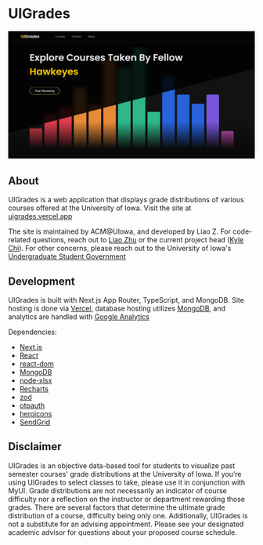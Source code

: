 # UIGrades

![Home Page Image](/public/images/homepage.png)

## About

UIGrades is a web application that displays grade distributions of various courses offered at the University of Iowa. Visit the site at [uigrades.vercel.app]("https://uigrades.vercel.app/)

The site is maintained by ACM@UIowa, and developed by Liao Z. For code-related questions, reach out to [Liao Zhu](mailto:liao-zhu@uiowa.edu) or the current project head ([Kyle Chi](mailto:kyle-chi@uiowa.edu)). For other concerns, please reach out to the University of Iowa's [Undergraduate Student Government](https://usg.uiowa.edu/)

## Development

UIGrades is built with Next.js App Router, TypeScript, and MongoDB. Site hosting is done via [Vercel](https://vercel.com), database hosting utilizes [MongoDB](https://www.mongodb.com/), and analytics are handled with [Google Analytics](https://marketingplatform.google.com/about/analytics/)

Dependencies:

- [Next.js](https://nextjs.org/)
- [React](https://react.dev/)
- [react-dom](https://www.npmjs.com/package/react-dom/)
- [MongoDB](https://www.mongodb.com/)
- [node-xlsx](https://www.npmjs.com/package/node-xlsx/)
- [Recharts](https://recharts.org/en-US/)
- [zod](https://zod.dev/)
- [otpauth](https://www.npmjs.com/package/otpauth/)
- [heroicons](https://heroicons.com/)
- [SendGrid](https://sendgrid.com/en-us)

## Disclaimer

UIGrades is an objective data-based tool for students to visualize past semester courses' grade distributions at the University of Iowa. If you’re using UIGrades to select classes to take, please use it in conjunction with MyUI. Grade distributions are not necessarily an indicator of course difficulty nor a reflection on the instructor or department rewarding those grades. There are several factors that determine the ultimate grade distribution of a course, difficulty being only one. Additionally, UIGrades is not a substitute for an advising appointment. Please see your designated academic advisor for questions about your proposed course schedule.
